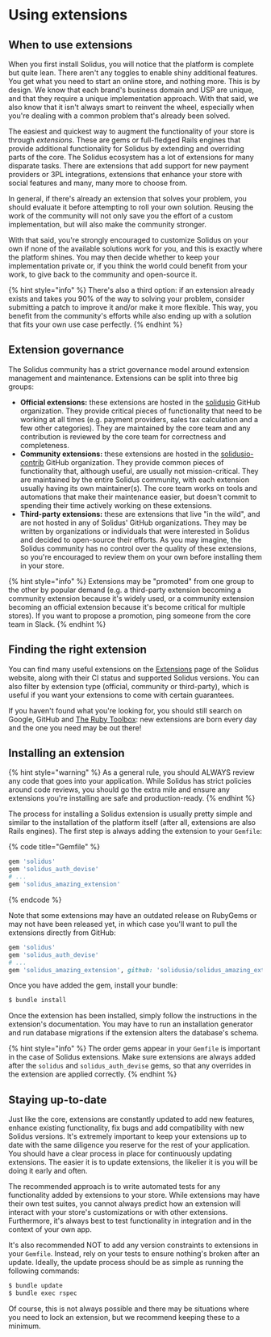 # Using extensions

## When to use extensions

When you first install Solidus, you will notice that the platform is complete but quite lean. There aren't any toggles to enable shiny additional features. You get what you need to start an online store, and nothing more. This is by design. We know that each brand's business domain and USP are unique, and that they require a unique implementation approach. With that said, we also know that it isn't always smart to reinvent the wheel, especially when you're dealing with a common problem that's already been solved.

The easiest and quickest way to augment the functionality of your store is through _extensions_. These are gems or full-fledged Rails engines that provide additional functionality for Solidus by extending and overriding parts of the core. The Solidus ecosystem has a lot of extensions for many disparate tasks. There are extensions that add support for new payment providers or 3PL integrations, extensions that enhance your store with social features and many, many more to choose from.

In general, if there's already an extension that solves your problem, you should evaluate it before attempting to roll your own solution. Reusing the work of the community will not only save you the effort of a custom implementation, but will also make the community stronger.

With that said, you're strongly encouraged to customize Solidus on your own if none of the available solutions work for you, and this is exactly where the platform shines. You may then decide whether to keep your implementation private or, if you think the world could benefit from your work, to give back to the community and open-source it.

{% hint style="info" %}
There's also a third option: if an extension already exists and takes you 90% of the way to solving your problem, consider submitting a patch to improve it and/or make it more flexible. This way, you benefit from the community's efforts while also ending up with a solution that fits your own use case perfectly.
{% endhint %}

## Extension governance

The Solidus community has a strict governance model around extension management and maintenance. Extensions can be split into three big groups:

* **Official extensions:** these extensions are hosted in the [solidusio](https://github.com/solidusio) GitHub organization. They provide critical pieces of functionality that need to be working at all times \(e.g. payment providers, sales tax calculation and a few other categories\). They are maintained by the core team and any contribution is reviewed by the core team for correctness and completeness.
* **Community extensions:** these extensions are hosted in the [solidusio-contrib](https://github.com/solidusio-contrib) GitHub organization. They provide common pieces of functionality that, although useful, are usually not mission-critical. They are maintained by the entire Solidus community, with each extension usually having its own maintainer\(s\). The core team works on tools and automations that make their maintenance easier, but doesn't commit to spending their time actively working on these extensions.
* **Third-party extensions:** these are extensions that live "in the wild", and are not hosted in any of Solidus' GitHub organizations. They may be written by organizations or individuals that were interested in Solidus and decided to open-source their efforts. As you may imagine, the Solidus community has no control over the quality of these extensions, so you're encouraged to review them on your own before installing them in your store.

{% hint style="info" %}
Extensions may be "promoted" from one group to the other by popular demand \(e.g. a third-party extension becoming a community extension because it's widely used, or a community extension becoming an official extension because it's become critical for multiple stores\). If you want to propose a promotion, ping someone from the core team in Slack.
{% endhint %}

## Finding the right extension

You can find many useful extensions on the [Extensions](https://solidus.io/extensions) page of the Solidus website, along with their CI status and supported Solidus versions. You can also filter by extension type \(official, community or third-party\), which is useful if you want your extensions to come with certain guarantees.

If you haven't found what you're looking for, you should still search on Google, GitHub and [The Ruby Toolbox](https://www.ruby-toolbox.com/): new extensions are born every day and the one you need may be out there!

## Installing an extension

{% hint style="warning" %}
As a general rule, you should ALWAYS review any code that goes into your application. While Solidus has strict policies around code reviews, you should go the extra mile and ensure any extensions you're installing are safe and production-ready.
{% endhint %}

The process for installing a Solidus extension is usually pretty simple and similar to the installation of the platform itself \(after all, extensions are also Rails engines\). The first step is always adding the extension to your `Gemfile`:

{% code title="Gemfile" %}
```ruby
gem 'solidus'
gem 'solidus_auth_devise'
# ...
gem 'solidus_amazing_extension'
```
{% endcode %}

Note that some extensions may have an outdated release on RubyGems or may not have been released yet, in which case you'll want to pull the extensions directly from GitHub:

```ruby
gem 'solidus'
gem 'solidus_auth_devise'
# ...
gem 'solidus_amazing_extension', github: 'solidusio/solidus_amazing_extension'
```

Once you have added the gem, install your bundle:

```bash
$ bundle install
```

Once the extension has been installed, simply follow the instructions in the extension's documentation. You may have to run an installation generator and run database migrations if the extension alters the database's schema.

{% hint style="info" %}
The order gems appear in your `Gemfile` is important in the case of Solidus extensions. Make sure extensions are always added after the `solidus` and `solidus_auth_devise` gems, so that any overrides in the extension are applied correctly.
{% endhint %}

## Staying up-to-date

Just like the core, extensions are constantly updated to add new features, enhance existing functionality, fix bugs and add compatibility with new Solidus versions. It's extremely important to keep your extensions up to date with the same diligence you reserve for the rest of your application. You should have a clear process in place for continuously updating extensions. The easier it is to update extensions, the likelier it is you will be doing it early and often.

The recommended approach is to write automated tests for any functionality added by extensions to your store. While extensions may have their own test suites, you cannot always predict how an extension will interact with your store's customizations or with other extensions. Furthermore, it's always best to test functionality in integration and in the context of your own app.

It's also recommended NOT to add any version constraints to extensions in your `Gemfile`. Instead, rely on your tests to ensure nothing's broken after an update. Ideally, the update process should be as simple as running the following commands:

```bash
$ bundle update
$ bundle exec rspec
```

Of course, this is not always possible and there may be situations where you need to lock an extension, but we recommend keeping these to a minimum.
